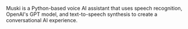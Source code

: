 Muski is a Python-based voice AI assistant that uses speech recognition, OpenAI's GPT model, and text-to-speech synthesis to create a conversational AI experience.
